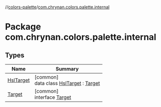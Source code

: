 //[colors-palette](../../index.md)/[com.chrynan.colors.palette.internal](index.md)

# Package com.chrynan.colors.palette.internal

## Types

| Name | Summary |
|---|---|
| [HslTarget](-hsl-target/index.md) | [common]<br>data class [HslTarget](-hsl-target/index.md) : [Target](-target/index.md) |
| [Target](-target/index.md) | [common]<br>interface [Target](-target/index.md) |
